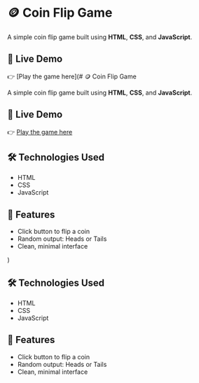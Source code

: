 # 🪙 Coin Flip Game

A simple coin flip game built using **HTML**, **CSS**, and **JavaScript**.

## 🚀 Live Demo
👉 [Play the game here](# 🪙 Coin Flip Game

A simple coin flip game built using **HTML**, **CSS**, and **JavaScript**.

## 🚀 Live Demo
👉 [Play the game here](https://abhijnaPrabhu.github.io/coin-flip-game/)

## 🛠️ Technologies Used
- HTML
- CSS
- JavaScript

## 🎯 Features
- Click button to flip a coin
- Random output: Heads or Tails
- Clean, minimal interface

)

## 🛠️ Technologies Used
- HTML
- CSS
- JavaScript

## 🎯 Features
- Click button to flip a coin
- Random output: Heads or Tails
- Clean, minimal interface

